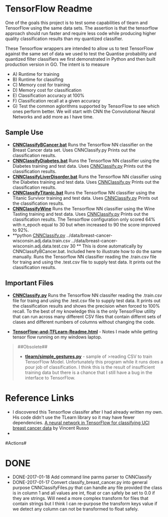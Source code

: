 # TensorFlow Readme #
 One of the goals this project is to test some
 capabilities of tlearn and TensorFlow using the 
 same data sets.   The assertion is that the 
 tensorflow approach should run faster and require
 less code while producing higher quality classification
 results than my quantized classifier. 


These Tensorflow wrappers are intended to allow us to test TensorFlow
against the same set of data we used to test the Quantise probability
and quantized filter classifiers we first demonstrated in Python and
then built production version in GO.   The intent is to measure 
* A) Runtime for training
* B) Runtime for classifing
* C) Memory cost for training
* D) Memory cost for classification
* E) Classification accuracy at 100%
* F) Classification recall at a given accuracy
* G) Test the common aglorithms supported by TensorFlow
     to see which ones perform better.  We will start with
     CNN the Convolutional Neural Networks and add more as I
     have time.

## Sample Use ##

* **[CNNClassifyBCancer.bat](CNNClassifyBCancer.bat )**   Runs the Tensorflow NN classifier on the Breast Cancer data set.  Uses CNNClassify.py Prints out the classification results.   
* **[CNNClassifyDiabetes.bat](CNNClassifyDiabetes.bat)**   Runs the Tensorflow NN classifier using the Diabetes training and test data. Uses [CNNClassify.py](CNNClassify.py) Prints out the classification results. 
* **[CNNClassifyLiverDisorder.bat](CNNClassifyLiverDisorder.bat)**  Runs the Tensorflow NN classifier using the Diabetes training and test data. Uses [CNNClassify.py](CNNClassify.py) Prints out the classification results. 
* **[CNNClassifyTitanic.bat](CNNClassifyTitanic.bat)**  Runs the Tensorflow NN classifier using the Titanic Survivor training and test data. Uses [CNNClassify.py](CNNClassify.py) Prints out the classification results. 
* **[CNNClassifyWine](CNNClassifyWine)**  Runs the Tensorflow NN classifier using the Wine Tasting training and test data. Uses [CNNClassify.py](CNNClassify.py) Prints out the classification results.   The Tensorflow configuration only scored 64% with n_epoch equal to 30 but when increased to 90 the score improved to 92%. 
* **python [CNNClassify.py](CNNClassify.py) ../data/breast-cancer-wisconsin.adj.data.train.csv ../data/breast-cancer-wisconsin.adj.data.test.csv 30 **    This is done automatically by CNNClassifyBCancer.bat.   Included here to illustrate how to do the same manually. Runs the Tensorflow NN classifier reading the .train.csv file for traing and using the .test.csv file to supply test data. It prints out the classification results.  

## Important Files ##

* **[CNNClassify.py](CNNClassify.py)** Runs the Tensorflow NN classifer reading the .train.csv file for traing and using the .test.csv file to supply test data. It prints out the classification results and shows the precision when forced to 100% recall.  To the best of my knowledge this is the only TensorFlow utility that can run across many different  CSV files that contain differnt sets of clases and different numbers of columns without changing the code.  

* **[TensorFlow-and-TFLearn-Readme.html](TensorFlow-and-TFLearn-Readme.html)** - Notes I made while getting tensor flow running on my windows laptop.


>##Obsolete##
>* **[tlearn/simple_gestures.py](tlearn/simple_gestures.py)** - sample of >reading CSV to  train TensorFlow Model.   Unfortunately this program while it runs does a pour job of classification. I think   this is the result of insufficient training data but there is a chance that I still have a bug in the interface to TensorFlow.

 

# Reference Links

- I discovered this Tensorflow classifer after I had already written my own. His code didn't use the TLearn library so it may have fewer dependencies. [A neural network in TensorFlow for classifying UCI breast cancer data](http://vprusso.github.io/blog/2016/tensor-flow-neural-net-breast-cancer/) by Vincent Russo
- ​

#Actions#



# DONE #
* DONE-2017-01-18 Add command line parms parser to CNNClassify
* DONE-2017-01-17 Convert classify_breast_cancer.py into general purpose   CNNClassifyFiles.py that can handle any file provided    the class is in column 1 and all values are int, float  or can safely be set to 0.0 if they are strings.   Will  need a more complex transform for files that contain   strings but I think I can re-purpose the transform keys  value if we detect any column can not be transformed  to float safely. 

